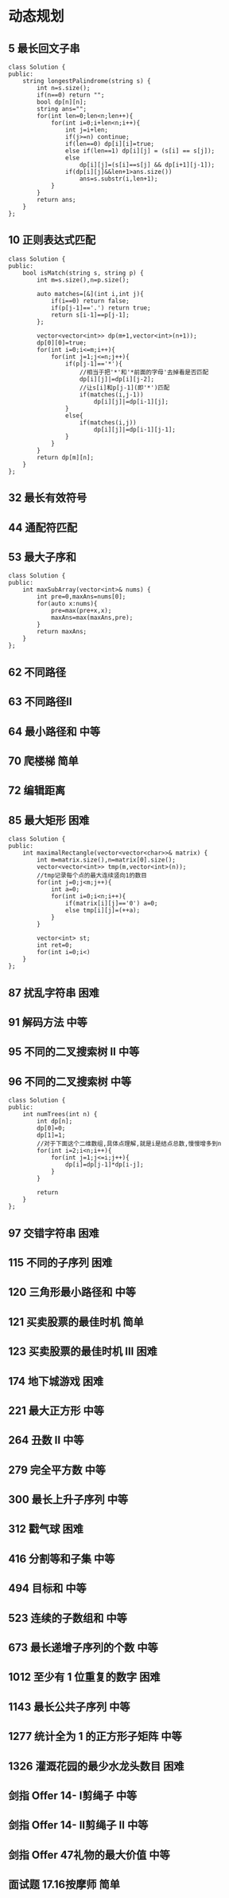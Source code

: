# 动态规划
## 5 最长回文子串
```
class Solution {
public:
    string longestPalindrome(string s) {
        int n=s.size();
        if(n==0) return "";
        bool dp[n][n];
		string ans="";
        for(int len=0;len<n;len++){
            for(int i=0;i+len<n;i++){
                int j=i+len;
				if(j>=n) continue;
                if(len==0) dp[i][i]=true;
                else if(len==1) dp[i][j] = (s[i] == s[j]);
                else
					dp[i][j]=(s[i]==s[j] && dp[i+1][j-1]);
                if(dp[i][j]&&len+1>ans.size())
					ans=s.substr(i,len+1);
			}
		}
		return ans;
    }
};
```
## 10 正则表达式匹配
```
class Solution {
public:
    bool isMatch(string s, string p) {
        int m=s.size(),n=p.size();

        auto matches=[&](int i,int j){
            if(i==0) return false;
            if(p[j-1]=='.') return true;
            return s[i-1]==p[j-1];
        };

        vector<vector<int>> dp(m+1,vector<int>(n+1));
        dp[0][0]=true;
        for(int i=0;i<=m;i++){
            for(int j=1;j<=n;j++){
                if(p[j-1]=='*'){
                    //相当于把'*'和'*前面的字母'去掉看是否匹配
                    dp[i][j]|=dp[i][j-2];
                    //让s[i]和p[j-1](即'*')匹配
                    if(matches(i,j-1))
                        dp[i][j]|=dp[i-1][j];
                }
                else{
                    if(matches(i,j))
                        dp[i][j]|=dp[i-1][j-1];
                }
            }
        }
        return dp[m][n];
    }
};
```
## 32 最长有效符号
## 44 通配符匹配
## 53 最大子序和
```
class Solution {
public:
    int maxSubArray(vector<int>& nums) {
        int pre=0,maxAns=nums[0];
        for(auto x:nums){
            pre=max(pre+x,x);
            maxAns=max(maxAns,pre);
        }
        return maxAns;
    }
};
```
## 62 不同路径
## 63 不同路径Ⅱ
## 64 最小路径和 中等
## 70 爬楼梯 简单
## 72 编辑距离
## 85 最大矩形 困难
```
class Solution {
public:
    int maximalRectangle(vector<vector<char>>& matrix) {
        int m=matrix.size(),n=matrix[0].size();
        vector<vector<int>> tmp(m,vector<int>(n));
        //tmp记录每个点的最大连续竖向1的数目
        for(int j=0;j<m;j++){
            int a=0;
            for(int i=0;i<n;i++){
                if(matrix[i][j]=='0') a=0;
                else tmp[i][j]=(++a);
            }
        }

        vector<int> st;
        int ret=0;
        for(int i=0;i<)
    }
};
```
## 87 扰乱字符串 困难
## 91 解码方法 中等
## 95 不同的二叉搜索树 II 中等
## 96 不同的二叉搜索树 中等
```
class Solution {
public:
    int numTrees(int n) {
        int dp[n];
        dp[0]=0;
        dp[1]=1;
        //对于下面这个二维数组,具体点理解,就是i是结点总数,慢慢增多到n
        for(int i=2;i<n;i++){
            for(int j=1;j<=i;j++){
                dp[i]=dp[j-1]*dp[i-j];
            }
        }

        return 
    }
};

```
## 97 交错字符串 困难
## 115 不同的子序列 困难
## 120 三角形最小路径和 中等
## 121 买卖股票的最佳时机 简单
## 123 买卖股票的最佳时机 III 困难
## 174 地下城游戏 困难
## 221 最大正方形 中等
## 264 丑数 II 中等
## 279 完全平方数 中等
## 300 最长上升子序列 中等
## 312 戳气球 困难
## 416 分割等和子集 中等
## 494 目标和 中等
## 523 连续的子数组和 中等
## 673 最长递增子序列的个数 中等
## 1012 至少有 1 位重复的数字 困难
## 1143 最长公共子序列 中等
## 1277 统计全为 1 的正方形子矩阵 中等
## 1326 灌溉花园的最少水龙头数目 困难
## 剑指 Offer 14- I剪绳子 中等
## 剑指 Offer 14- II剪绳子 II 中等
## 剑指 Offer 47礼物的最大价值 中等
## 面试题 17.16按摩师 简单





























